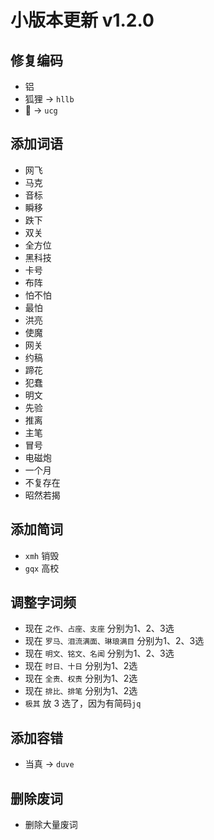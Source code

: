 # 小版本更新 v1.2.0

## 修复编码
- 铝
- 狐狸 -> `hllb`
- 𢦑 -> `ucg`
## 添加词语
- 网飞
- 马克
- 音标
- 瞬移
- 跌下
- 双关
- 全方位
- 黑科技
- 卡号
- 布阵
- 怕不怕
- 最怕
- 洪亮
- 使魔
- 网关
- 约稿
- 蹄花
- 犯蠢
- 明文
- 先验
- 推离
- 主笔
- 冒号
- 电磁炮
- 一个月
- 不复存在
- 昭然若揭
## 添加简词
- `xmh` 销毁
- `gqx` 高校
## 调整字词频
- 现在 `之作、占座、支座` 分别为1、2、3选
- 现在 `罗马、泪流满面、琳琅满目` 分别为1、2、3选
- 现在 `明文、铭文、名闻` 分别为1、2、3选
- 现在 `时日、十日` 分别为1、2选
- 现在 `全责、权责` 分别为1、2选
- 现在 `排比、排笔` 分别为1、2选
- `极其` 放 3 选了，因为有简码`jq`
## 添加容错
- 当真 -> `duve`
## 删除废词
- 删除大量废词
